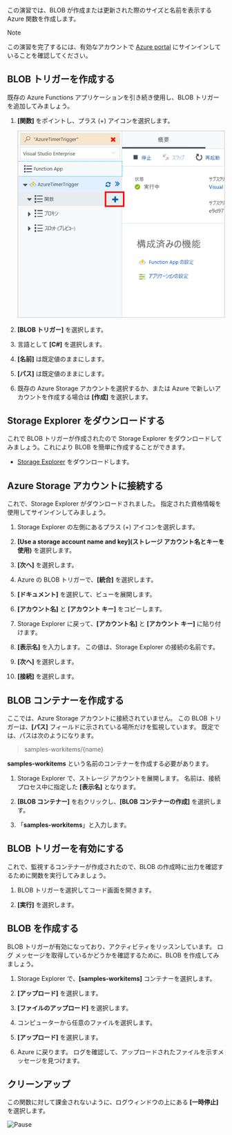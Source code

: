 この演習では、BLOB が作成または更新された際のサイズと名前を表示する Azure 関数を作成します。 

> [!NOTE]
> この演習を完了するには、有効なアカウントで [Azure portal](https://portal.azure.com/) にサインインしていることを確認してください。

## <a name="create-a-blob-trigger"></a>BLOB トリガーを作成する

既存の Azure Functions アプリケーションを引き続き使用し、BLOB トリガーを追加してみましょう。

1. **[関数]** をポイントし、プラス (+) アイコンを選択します。

    ![[関数] をポイントし、プラスを選択する](../media/4-hover-function.png)

1. **[BLOB トリガー]** を選択します。

1. 言語として **[C#]** を選択します。 

1. **[名前]** は既定値のままにします。

1. **[パス]** は既定値のままにします。

1. 既存の Azure Storage アカウントを選択するか、または Azure で新しいアカウントを作成する場合は **[作成]** を選択します。

## <a name="download-storage-explorer"></a>Storage Explorer をダウンロードする

これで BLOB トリガーが作成されたので Storage Explorer をダウンロードしてみましょう。これにより BLOB を簡単に作成することができます。

- [Storage Explorer](http://storageexplorer.com) をダウンロードします。

## <a name="connect-to-your-azure-storage-account"></a>Azure Storage アカウントに接続する

これで、Storage Explorer がダウンロードされました。 指定された資格情報を使用してサインインしてみましょう。

1. Storage Explorer の左側にあるプラス (+) アイコンを選択します。

1. **[Use a storage account name and key]\(ストレージ アカウント名とキーを使用\)** を選択します。

1. **[次へ]** を選択します。

1. Azure の BLOB トリガーで、**[統合]** を選択します。

1. **[ドキュメント]** を選択して、ビューを展開します。

1. **[アカウント名]** と **[アカウント キー]** をコピーします。

1. Storage Explorer に戻って、**[アカウント名]** と **[アカウント キー]** に貼り付けます。

1. **[表示名]** を入力します。 この値は、Storage Explorer の接続の名前です。

1. **[次へ]** を選択します。

1. **[接続]** を選択します。 

## <a name="create-a-blob-container"></a>BLOB コンテナーを作成する

ここでは、Azure Storage アカウントに接続されていません。 この BLOB トリガーは、**[パス]** フィールドに示されている場所だけを監視しています。 既定では、パスは次のようになります。

> samples-workitems/{name}

**samples-workitems** という名前のコンテナーを作成する必要があります。

1. Storage Explorer で、ストレージ アカウントを展開します。 名前は、接続プロセス中に指定した **[表示名]** となります。

1. **[BLOB コンテナー]** を右クリックし、**[BLOB コンテナーの作成]** を選択します。

1. 「**samples-workitems**」と入力します。

## <a name="turn-on-your-blob-trigger"></a>BLOB トリガーを有効にする

これで、監視するコンテナーが作成されたので、BLOB の作成時に出力を確認するために関数を実行してみましょう。

1. BLOB トリガーを選択してコード画面を開きます。

1. **[実行]** を選択します。

## <a name="create-a-blob"></a>BLOB を作成する

BLOB トリガーが有効になっており、アクティビティをリッスンしています。 ログ メッセージを取得しているかどうかを確認するために、BLOB を作成してみましょう。

1. Storage Explorer で、**[samples-workitems]** コンテナーを選択します。

1. **[アップロード]** を選択します。 

1. **[ファイルのアップロード]** を選択します。

1. コンピューターから任意のファイルを選択します。

1. **[アップロード]** を選択します。

1. Azure に戻ります。 ログを確認して、アップロードされたファイルを示すメッセージを見つけます。

## <a name="clean-up"></a>クリーンアップ

この関数に対して課金されないように、ログウィンドウの上にある **[一時停止]** を選択します。

![Pause](../media/4-pause-timer.png)


